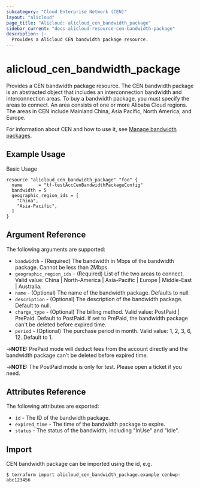 ```yaml
---
subcategory: "Cloud Enterprise Network (CEN)"
layout: "alicloud"
page_title: "Alicloud: alicloud_cen_bandwidth_package"
sidebar_current: "docs-alicloud-resource-cen-bandwidth-package"
description: |-
  Provides a Alicloud CEN bandwidth package resource.
---
```


# alicloud\_cen_bandwidth_package

Provides a CEN bandwidth package resource. The CEN bandwidth package is an abstracted object that includes an interconnection bandwidth and interconnection areas. To buy a bandwidth package, you must specify the areas to connect. An area consists of one or more Alibaba Cloud regions. The areas in CEN include Mainland China, Asia Pacific, North America, and Europe.

For information about CEN and how to use it, see [Manage bandwidth packages](https://www.alibabacloud.com/help/doc-detail/65982.htm).

## Example Usage

Basic Usage

```
resource "alicloud_cen_bandwidth_package" "foo" {
  name      = "tf-testAccCenBandwidthPackageConfig"
  bandwidth = 5
  geographic_region_ids = [
    "China",
    "Asia-Pacific",
  ]
}
```
## Argument Reference

The following arguments are supported:

* `bandwidth` - (Required) The bandwidth in Mbps of the bandwidth package. Cannot be less than 2Mbps.
* `geographic_region_ids` - (Required) List of the two areas to connect. Valid value: China | North-America | Asia-Pacific | Europe | Middle-East | Australia.
* `name` - (Optional) The name of the bandwidth package. Defaults to null.
* `description` - (Optional) The description of the bandwidth package. Default to null.
* `charge_type` - (Optional) The billing method. Valid value: PostPaid | PrePaid. Default to PostPaid. If set to PrePaid, the bandwidth package can't be deleted before expired time.
* `period` - (Optional) The purchase period in month. Valid value: 1, 2, 3, 6, 12. Default to 1.

->**NOTE:** PrePaid mode will deduct fees from the account directly and the bandwidth package can't be deleted before expired time. 

->**NOTE:** The PostPaid mode is only for test. Please open a ticket if you need.

## Attributes Reference

The following attributes are exported:

* `id` - The ID of the bandwidth package.
* `expired_time` - The time of the bandwidth package to expire.
* `status` - The status of the bandwidth, including "InUse" and "Idle".

## Import

CEN bandwidth package can be imported using the id, e.g.

```
$ terraform import alicloud_cen_bandwidth_package.example cenbwp-abc123456
```

